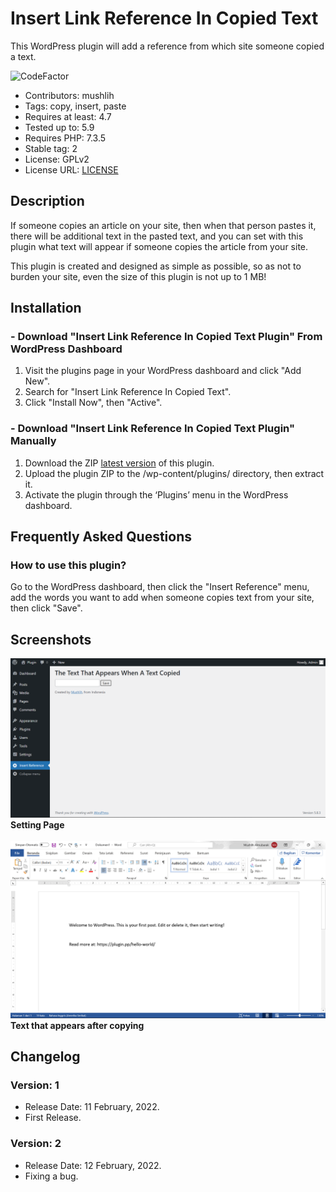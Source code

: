 # Insert Link Reference In Copied Text
This WordPress plugin will add a reference from which site someone copied a text.

![CodeFactor](https://www.codefactor.io/repository/github/mushlih-almubarak/insert-link-reference-in-copied-text/badge)
- Contributors: mushlih
- Tags: copy, insert, paste
- Requires at least: 4.7
- Tested up to: 5.9
- Requires PHP: 7.3.5
- Stable tag: 2
- License: GPLv2
- License URL: [LICENSE](LICENSE)

## Description
If someone copies an article on your site, then when that person pastes it, there will be additional text in the pasted text, and you can set with this plugin what text will appear if someone copies the article from your site.

This plugin is created and designed as simple as possible, so as not to burden your site, even the size of this plugin is not up to 1 MB!

## Installation
### - Download "Insert Link Reference In Copied Text Plugin" From WordPress Dashboard
1. Visit the plugins page in your WordPress dashboard and click "Add New".
2. Search for "Insert Link Reference In Copied Text".
3. Click "Install Now", then "Active".

### - Download "Insert Link Reference In Copied Text Plugin" Manually
1. Download the ZIP [latest version](https://github.com/mushlih-almubarak/Insert-Link-Reference-In-Copied-Text/releases/tag/v2) of this plugin.
2. Upload the plugin ZIP to the /wp-content/plugins/ directory, then extract it.
3. Activate the plugin through the ‘Plugins’ menu in the WordPress dashboard.

## Frequently Asked Questions
### How to use this plugin?
Go to the WordPress dashboard, then click the "Insert Reference" menu, add the words you want to add when someone copies text from your site, then click "Save".

## Screenshots
![Setting Page](Img/screenshot-1.png)
<b>Setting Page</b>
<br><br>
![Text that appears after copying](Img/screenshot-2.png)
<b>Text that appears after copying</b>

## Changelog
### Version: 1
* Release Date: 11 February, 2022.
* First Release.

### Version: 2
* Release Date: 12 February, 2022.
* Fixing a bug.